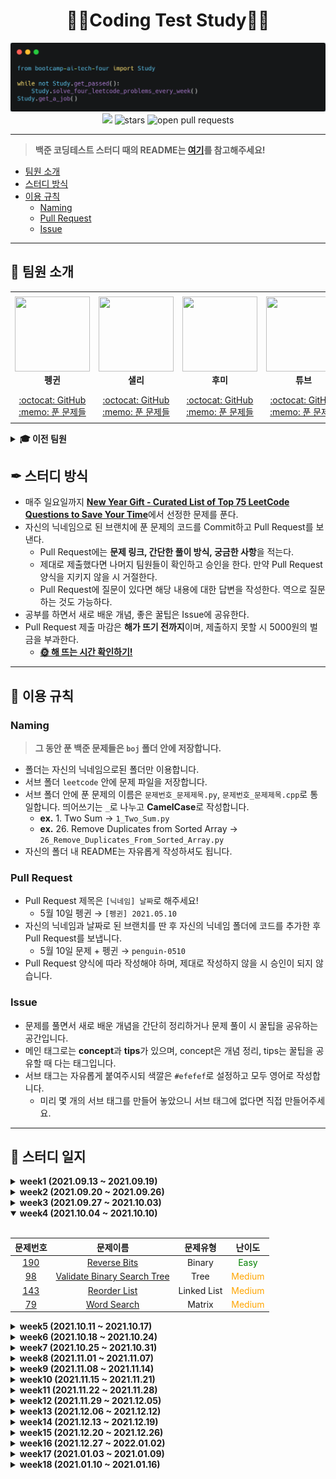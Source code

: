 <div align="center">
  <h1>👨‍💻Coding Test Study👩‍💻</h1>
  <img src='./logo.png' alt='logo'>
  <br/>
  <a href="https://hits.seeyoufarm.com"><img src="https://hits.seeyoufarm.com/api/count/incr/badge.svg?url=https%3A%2F%2Fgithub.com%2Fboostcamp-ai-tech-4%2Fcoding-test-study&count_bg=%2379C83D&title_bg=%23555555&icon=&icon_color=%23E7E7E7&title=hits&edge_flat=false"/></a>
  <img src="https://img.shields.io/github/stars/boostcamp-ai-tech-4/coding-test-study" alt="stars"/>
  <img src="https://img.shields.io/github/issues-pr/boostcamp-ai-tech-4/coding-test-study" alt="open pull requests"/>
</div>

---

> **백준 코딩테스트 스터디 때의 README는 [여기](/README_BOJ.md)를 참고해주세요!**

- [팀원 소개](#-팀원-소개)
- [스터디 방식](#-스터디-방식)
- [이용 규칙](#-이용-규칙)
  - [Naming](#naming)
  - [Pull Request](#pull-request)
  - [Issue](#issue)

---

## 👋 팀원 소개

<table>
    <tr height="160px">
        <td align="center" width="150px">
            <a href="https://github.com/CoodingPenguin"><img height="120px" width="120px" src="https://avatars.githubusercontent.com/u/37505775?s=460&u=44732fef53503e63d47192ce5c2de747eff5f0c6&v=4"/></a>
            <br />
            <strong>펭귄</strong>
        </td>
        <td align="center" width="150px">
            <a href="https://github.com/bsm8734"><img height="120px" width="120px" src="https://avatars.githubusercontent.com/u/35002768?s=460&v=4"/></a>
            <br />
            <strong>샐리</strong>
        </td>
        <td align="center" width="150px">
            <a href="https://github.com/opijae"><img height="120px" width="120px" src="https://avatars.githubusercontent.com/u/26226101?v=4"/></a>
            <br />
            <strong>후미</strong>
        </td>
        <td align="center" width="150px">
            <a href="https://github.com/peacecheejecake"><img height="120px" width="120px" src="https://avatars.githubusercontent.com/u/29668380?v=4"/></a>
            <br />
            <strong>튜브</strong>
        </td>
        <td align="center" width="150px">
            <a href="https://github.com/keeprainy"><img height="120px" width="120px" src="https://avatars.githubusercontent.com/u/38286295?v=4"/></a>
            <br />
            <strong>서폿</strong>
        </td>
    </tr>
    <tr height="50px">
        <td align="center">
            <a href="https://github.com/coodingpenguin">:octocat: GitHub</a>
            <br />
            <a href="./coodingpenguin">:memo: 푼 문제들</a>
        </td>
        <td align="center">
            <a href="https://github.com/bsm8734">:octocat: GitHub</a>
            <br />
            <a href="./sally">:memo: 푼 문제들</a>
        <td align="center">
            <a href="https://github.com/opijae">:octocat: GitHub</a>
            <br />
            <a href="./opijae">:memo: 푼 문제들</a>
        </td>
        <td align="center">
            <a href="https://github.com/peacecheejecake">:octocat: GitHub</a>
            <br />
            <a href="./peacecheejecake">:memo: 푼 문제들</a>
        </td>
        <td align="center">
            <a href="https://github.com/keeprainy">:octocat: GitHub</a>
            <br />
            <a href="./keeprainy">:memo: 푼 문제들</a>
        </td>
    </tr>
</table>

<details>
    <summary><strong>🎓 이전 팀원</strong></summary>
    <br/>
    <table>
        <tr height="160px">
            <td align="center" width="150px">
                <a href="https://github.com/changwoomon"><img height="120px" width="120px" src="https://avatars.githubusercontent.com/u/59998179?s=460&u=3a7c94b4d803a79b0bd947e184838607f0bf18c7&v=4"/></a>
                <br />
                <strong>원딜</strong>
            </td>
          <td align="center" width="150px">
            <a href="https://github.com/osmosm7"><img height="120px" width="120px" src="https://avatars.githubusercontent.com/u/48181287?v=4"/></a>
            <br />
            <strong>구너</strong>
          </td>
          <td align="center" width="150px">
            <a href="hhttps://github.com/dkswndms4782"><img height="120px" width="120px" src="https://avatars.githubusercontent.com/u/59716219?v=4"/></a>
            <br />
            <strong>감자</strong>
          </td>
      </tr>
        <tr height="50px">
            <td align="center">
                <a href="https://github.com/changwoomon">:octocat: GitHub</a>
                <br />
                <a href="./changwoomon">:memo: 푼 문제들</a>
            </td>
            <td align="center">
              <a href="https://github.com/osmosm7">:octocat: GitHub</a>
              <br />
              <a href="./osmosm7">:memo: 푼 문제들</a>
            </td>
            <td align="center">
              <a href="https://github.com/dkswndms4782">:octocat: GitHub</a>
              <br />
              <a href="./dkswndms4782">:memo: 푼 문제들</a>
            </td>
        </tr>
    </table>
</details>

## ✒ 스터디 방식

- 매주 일요일까지 <strong>[New Year Gift - Curated List of Top 75 LeetCode Questions to Save Your Time](https://www.teamblind.com/post/New-Year-Gift---Curated-List-of-Top-75-LeetCode-Questions-to-Save-Your-Time-OaM1orEU)</strong>에서 선정한 문제를 푼다.
- 자신의 닉네임으로 된 브랜치에 푼 문제의 코드를 Commit하고 Pull Request를 보낸다.
  - Pull Request에는 **문제 링크, 간단한 풀이 방식, 궁금한 사항**을 적는다.
  - 제대로 제출했다면 나머지 팀원들이 확인하고 승인을 한다. 만약 Pull Request 양식을 지키지 않을 시 거절한다.
  - Pull Request에 질문이 있다면 해당 내용에 대한 답변을 작성한다. 역으로 질문하는 것도 가능하다.
- 공부를 하면서 새로 배운 개념, 좋은 꿀팁은 Issue에 공유한다.
- Pull Request 제출 마감은 **해가 뜨기 전까지**이며, 제출하지 못할 시 5000원의 벌금을 부과한다.
  - **[🌞 해 뜨는 시간 확인하기!](https://www.google.com/search?q=%EC%9D%BC%EC%B6%9C%EC%8B%9C%EA%B0%84)**

---

## 📌 이용 규칙

### Naming

> **그 동안 푼 백준 문제들은 `boj` 폴더 안에 저장합니다.**

- 폴더는 자신의 닉네임으로된 폴더만 이용합니다.
- 서브 폴더 `leetcode` 안에 문제 파일을 저장합니다.
- 서브 폴더 안에 푼 문제의 이름은 `문제번호_문제제목.py`, `문제번호_문제제목.cpp`로 통일합니다. 띄어쓰기는 `_`로 나누고 **CamelCase**로 작성합니다.
  - **ex.** 1. Two Sum → `1_Two_Sum.py`
  - **ex.** 26. Remove Duplicates from Sorted Array → `26_Remove_Duplicates_From_Sorted_Array.py`
- 자신의 폴더 내 README는 자유롭게 작성하셔도 됩니다.

### Pull Request

- Pull Request 제목은 `[닉네임] 날짜`로 해주세요!
  - 5월 10일 펭귄 → `[펭귄] 2021.05.10`
- 자신의 닉네임과 날짜로 된 브랜치를 딴 후 자신의 닉네임 폴더에 코드를 추가한 후 Pull Request를 보냅니다.
  - 5월 10일 문제 + 펭귄 → `penguin-0510`
- Pull Request 양식에 따라 작성해야 하며, 제대로 작성하지 않을 시 승인이 되지 않습니다.

### Issue

- 문제를 풀면서 새로 배운 개념을 간단히 정리하거나 문제 풀이 시 꿀팁을 공유하는 공간입니다.
- 메인 태그로는 **concept**과 **tips**가 있으며, concept은 개념 정리, tips는 꿀팁을 공유할 때 다는 태그입니다.
- 서브 태그는 자유롭게 붙여주시되 색깔은 `#efefef`로 설정하고 모두 영어로 작성합니다.
  - 미리 몇 개의 서브 태그를 만들어 놓았으니 서브 태그에 없다면 직접 만들어주세요.

---

## 📝 스터디 일지

<details markdown="1">
<summary><strong>week1 (2021.09.13 ~ 2021.09.19)</summary></strong>

<br/>

|                               문제번호                                |                                             문제이름                                              | 문제유형 |                난이도                 |
| :-------------------------------------------------------------------: | :-----------------------------------------------------------------------------------------------: | :------: | :-----------------------------------: |
|              [1](https://leetcode.com/problems/two-sum/)              |                         [Two Sum](https://leetcode.com/problems/two-sum/)                         |  Array   | <span style="color:green">Easy</span> |
| [121](https://leetcode.com/problems/best-time-to-buy-and-sell-stock/) | [Best Time to Buy and Sell Stock](https://leetcode.com/problems/best-time-to-buy-and-sell-stock/) |  Array   | <span style="color:green">Easy</span> |
|       [217](https://leetcode.com/problems/contains-duplicate/)        |              [Contains Duplicate](https://leetcode.com/problems/contains-duplicate/)              |  Array   | <span style="color:green">Easy</span> |
|  [238](https://leetcode.com/problems/product-of-array-except-self/)   |    [Product of Array Except Self](https://leetcode.com/problems/product-of-array-except-self/)    |  Array   | <span style="color:green">Easy</span> |

</details>

<details markdown="1">
<summary><strong>week2 (2021.09.20 ~ 2021.09.26)</summary></strong>

<br/>

|                             문제번호                              |                                        문제이름                                         |      문제유형       |                  난이도                  |
| :---------------------------------------------------------------: | :-------------------------------------------------------------------------------------: | :-----------------: | :--------------------------------------: |
|        [338](https://leetcode.com/problems/counting-bits/)        |              [Counting Bits](https://leetcode.com/problems/counting-bits/)              |       Binary        |  <span style="color:green">Easy</span>   |
| [1143](https://leetcode.com/problems/longest-common-subsequence/) | [Longest Common Subsequence](https://leetcode.com/problems/longest-common-subsequence/) | Dynamic Programming | <span style="color:orange">Medium</span> |

</details>

<details markdown="1">
<summary><strong>week3 (2021.09.27 ~ 2021.10.03)</summary></strong>

<br/>

|                              문제번호                              |                                          문제이름                                           |      문제유형       |                  난이도                  |
| :----------------------------------------------------------------: | :-----------------------------------------------------------------------------------------: | :-----------------: | :--------------------------------------: |
|       [20](https://leetcode.com/problems/valid-parentheses/)       |            [Valid Parentheses](https://leetcode.com/problems/valid-parentheses/)            |       String        |  <span style="color:green">Easy</span>   |
| [128](https://leetcode.com/problems/longest-consecutive-sequence/) | [Longest Consecutive Sequence](https://leetcode.com/problems/longest-consecutive-sequence/) |        Graph        | <span style="color:orange">Medium</span> |
|           [55](https://leetcode.com/problems/jump-game/)           |                    [Jump Game](https://leetcode.com/problems/jump-game/)                    | Dynamic Programming | <span style="color:orange">Medium</span> |
|      [39](https://leetcode.com/problems/combination-sum-iv/)       |            [Combination Sum](https://leetcode.com/problems/combination-sum-iv/)             | Dynamic Programming | <span style="color:orange">Medium</span> |

</details>

<details markdown="1" open>
<summary><strong>week4 (2021.10.04 ~ 2021.10.10)</summary></strong>

<br/>

|                             문제번호                             |                                         문제이름                                          |  문제유형   |                  난이도                  |
| :--------------------------------------------------------------: | :---------------------------------------------------------------------------------------: | :---------: | :--------------------------------------: |
|        [190](https://leetcode.com/problems/reverse-bits/)        |                [Reverse Bits](https://leetcode.com/problems/reverse-bits/)                |   Binary    |  <span style="color:green">Easy</span>   |
| [98](https://leetcode.com/problems/validate-binary-search-tree/) | [Validate Binary Search Tree](https://leetcode.com/problems/validate-binary-search-tree/) |    Tree     | <span style="color:orange">Medium</span> |
|        [143](https://leetcode.com/problems/reorder-list/)        |                [Reorder List](https://leetcode.com/problems/reorder-list/)                | Linked List | <span style="color:orange">Medium</span> |
|         [79](https://leetcode.com/problems/word-search/)         |                 [Word Search](https://leetcode.com/problems/word-search/)                 |   Matrix    | <span style="color:orange">Medium</span> |

</details>

<details markdown="1">
<summary><strong>week5 (2021.10.11 ~ 2021.10.17)</summary></strong>

<br/>

|                            문제번호                             |                                       문제이름                                        |      문제유형       |                  난이도                  |
| :-------------------------------------------------------------: | :-----------------------------------------------------------------------------------: | :-----------------: | :--------------------------------------: |
|       [242](https://leetcode.com/problems/valid-anagram/)       |             [Valid Anagram](https://leetcode.com/problems/valid-anagram/)             |       String        |  <span style="color:green">Easy</span>   |
| [435](https://leetcode.com/problems/non-overlapping-intervals/) | [Non-overlapping Intervals](https://leetcode.com/problems/non-overlapping-intervals/) |      Interval       | <span style="color:orange">Medium</span> |
|      [207](https://leetcode.com/problems/course-schedule/)      |           [Course Schedule](https://leetcode.com/problems/course-schedule/)           |        Graph        | <span style="color:orange">Medium</span> |
|        [139](https://leetcode.com/problems/word-break/)         |            [Word Break Problem](https://leetcode.com/problems/word-break/)            | Dynamic Programming | <span style="color:orange">Medium</span> |

</details>

<details markdown="1">
<summary><strong>week6 (2021.10.18 ~ 2021.10.24)</summary></strong>

<br/>

|                               문제번호                                |                                              문제이름                                               |  문제유형   |                  난이도                  |
| :-------------------------------------------------------------------: | :-------------------------------------------------------------------------------------------------: | :---------: | :--------------------------------------: |
|               [15](https://leetcode.com/problems/3sum/)               |                             [3Sum](https://leetcode.com/problems/3sum/)                             |    Array    | <span style="color:orange">Medium</span> |
| [19](https://leetcode.com/problems/remove-nth-node-from-end-of-list/) | [Remove Nth Node From End Of List](https://leetcode.com/problems/remove-nth-node-from-end-of-list/) | Linked List | <span style="color:orange">Medium</span> |
|        [200](https://leetcode.com/problems/number-of-islands/)        |                [Number of Islands](https://leetcode.com/problems/number-of-islands/)                |    Graph    | <span style="color:orange">Medium</span> |

</details>

<details markdown="1">
<summary><strong>week7 (2021.10.25 ~ 2021.10.31)</summary></strong>

<br/>

|                                       문제번호                                       |                                                    문제이름                                                    |      문제유형       |                  난이도                  |
| :----------------------------------------------------------------------------------: | :------------------------------------------------------------------------------------------------------------: | :-----------------: | :--------------------------------------: |
| [235](https://leetcode.com/problems/lowest-common-ancestor-of-a-binary-search-tree/) | [Lowest Common Ancestor of BST](https://leetcode.com/problems/lowest-common-ancestor-of-a-binary-search-tree/) |        Tree         |  <span style="color:green">Easy</span>   |
|            [347](https://leetcode.com/problems/top-k-frequent-elements/)             |               [Top K Frequent Elements](https://leetcode.com/problems/top-k-frequent-elements/)                |        Heap         | <span style="color:orange">Medium</span> |
|                  [62](https://leetcode.com/problems/unique-paths/)                   |                          [Unique Paths](https://leetcode.com/problems/unique-paths/)                           | Dynamic Programming | <span style="color:orange">Medium</span> |
|          [5](https://leetcode.com/problems/longest-palindromic-substring/)           |         [Longest Palindromic Substring](https://leetcode.com/problems/longest-palindromic-substring/)          |       String        | <span style="color:orange">Medium</span> |

</details>

<details markdown="1">
<summary><strong>week8 (2021.11.01 ~ 2021.11.07)</summary></strong>

<br/>

|                                문제번호                                 |                                               문제이름                                                |      문제유형       |                  난이도                  |
| :---------------------------------------------------------------------: | :---------------------------------------------------------------------------------------------------: | :-----------------: | :--------------------------------------: |
|       [21](https://leetcode.com/problems/merge-two-sorted-lists/)       |            [Merge Two Sorted Lists](https://leetcode.com/problems/merge-two-sorted-lists/)            |     Linked List     |  <span style="color:green">Easy</span>   |
|            [322](https://leetcode.com/problems/coin-change/)            |                       [Coin Change](https://leetcode.com/problems/coin-change/)                       | Dynamic Programming | <span style="color:orange">Medium</span> |
| [102](https://leetcode.com/problems/binary-tree-level-order-traversal/) | [Binary Tree Level Order Traversal](https://leetcode.com/problems/binary-tree-level-order-traversal/) |        Tree         | <span style="color:orange">Medium</span> |
|   [230](https://leetcode.com/problems/kth-smallest-element-in-a-bst/)   |     [Kth Smallest Element in a BST](https://leetcode.com/problems/kth-smallest-element-in-a-bst/)     |        Tree         | <span style="color:orange">Medium</span> |

</details>

<details markdown="1">
<summary><strong>week9 (2021.11.08 ~ 2021.11.14)</summary></strong>

<br/>

|                                            문제번호                                             |                                                                       문제이름                                                                        |      문제유형       |                  난이도                  |
| :---------------------------------------------------------------------------------------------: | :---------------------------------------------------------------------------------------------------------------------------------------------------: | :-----------------: | :--------------------------------------: |
|                    [226](https://leetcode.com/problems/invert-binary-tree/)                     |                                     [Invert/Flip Binary Tree](https://leetcode.com/problems/invert-binary-tree/)                                      |        Tree         |  <span style="color:green">Easy</span>   |
|                  [647](https://leetcode.com/problems/palindromic-substrings/)                   |                                    [Palindromic Substrings](https://leetcode.com/problems/palindromic-substrings/)                                    |       String        | <span style="color:orange">Medium</span> |
| [105](https://leetcode.com/problems/construct-binary-tree-from-preorder-and-inorder-traversal/) | [Construct Binary Tree from Preorder and Inorder Traversal](https://leetcode.com/problems/construct-binary-tree-from-preorder-and-inorder-traversal/) |        Tree         | <span style="color:orange">Medium</span> |
|                        [91](https://leetcode.com/problems/decode-ways/)                         |                                               [Decode Ways](https://leetcode.com/problems/decode-ways/)                                               | Dynamic Programming | <span style="color:orange">Medium</span> |

</details>

<details markdown="1">
<summary><strong>week10 (2021.11.15 ~ 2021.11.21)</summary></strong>

<br/>

|                                   문제번호                                    |                                                     문제이름                                                      |  문제유형   |                  난이도                  |
| :---------------------------------------------------------------------------: | :---------------------------------------------------------------------------------------------------------------: | :---------: | :--------------------------------------: |
|      [104](https://leetcode.com/problems/maximum-depth-of-binary-tree/)       |            [Maximum Depth of Binary Tree](https://leetcode.com/problems/maximum-depth-of-binary-tree/)            |    Tree     |  <span style="color:green">Easy</span>   |
|       [208](https://leetcode.com/problems/implement-trie-prefix-tree/)        |             [Implement Trie (Prefix Tree)](https://leetcode.com/problems/implement-trie-prefix-tree/)             |    Tree     | <span style="color:orange">Medium</span> |
| [424](https://leetcode.com/problems/longest-repeating-character-replacement/) | [Longest Repeating Character Replacement](https://leetcode.com/problems/longest-repeating-character-replacement/) |   String    | <span style="color:orange">Medium</span> |
|           [206](https://leetcode.com/problems/reverse-linked-list/)           |                    [Reverse a Linked List](https://leetcode.com/problems/reverse-linked-list/)                    | Linked List | <span style="color:orange">Medium</span> |

</details>

<details markdown="1">
<summary><strong>week11 (2021.11.22 ~ 2021.11.28)</summary></strong>

<br/>

|                                    문제번호                                     |                                            문제이름                                             | 문제유형 |                  난이도                  |
| :-----------------------------------------------------------------------------: | :---------------------------------------------------------------------------------------------: | :------: | :--------------------------------------: |
|              [268](https://leetcode.com/problems/missing-number/)               |                 [Missing Number](https://leetcode.com/problems/missing-number/)                 |  Binary  |  <span style="color:green">Easy</span>   |
| [211](https://leetcode.com/problems/add-and-search-word-data-structure-design/) | [Add and Search Word](https://leetcode.com/problems/add-and-search-word-data-structure-design/) |   Tree   | <span style="color:orange">Medium</span> |
|              [57](https://leetcode.com/problems/insert-interval/)               |                [Insert Interval](https://leetcode.com/problems/insert-interval/)                | Interval | <span style="color:orange">Medium</span> |
|            [23](https://leetcode.com/problems/merge-k-sorted-lists/)            |           [Merge K Sorted Lists](https://leetcode.com/problems/merge-k-sorted-lists/)           |   Heap   |   <span style="color:red">Hard</span>    |

</details>

<details markdown="1">
<summary><strong>week12 (2021.11.29 ~ 2021.12.05)</summary></strong>

<br/>

|                           문제번호                            |                                      문제이름                                       | 문제유형 |                  난이도                  |
| :-----------------------------------------------------------: | :---------------------------------------------------------------------------------: | :------: | :--------------------------------------: |
|        [100](https://leetcode.com/problems/same-tree/)        |                [Same Tree](https://leetcode.com/problems/same-tree/)                |   Tree   |  <span style="color:green">Easy</span>   |
|       [48](https://leetcode.com/problems/rotate-image/)       |             [Rotate Image](https://leetcode.com/problems/rotate-image/)             |  Matrix  | <span style="color:orange">Medium</span> |
| [76](https://leetcode.com/problems/minimum-window-substring/) | [Minimum Window Substring](https://leetcode.com/problems/minimum-window-substring/) |  String  |   <span style="color:red">Hard</span>    |

</details>

<details markdown="1">
<summary><strong>week13 (2021.12.06 ~ 2021.12.12)</summary></strong>

<br/>

|                              문제번호                              |                                          문제이름                                           | 문제유형 |                  난이도                  |
| :----------------------------------------------------------------: | :-----------------------------------------------------------------------------------------: | :------: | :--------------------------------------: |
|       [125](https://leetcode.com/problems/valid-palindrome/)       |             [Valid Palindrome](https://leetcode.com/problems/valid-palindrome/)             |  String  |  <span style="color:green">Easy</span>   |
|         [133](https://leetcode.com/problems/clone-graph/)          |                  [Clone Graph](https://leetcode.com/problems/clone-graph/)                  |  Graph   | <span style="color:orange">Medium</span> |
|        [49](https://leetcode.com/problems/group-anagrams/)         |               [Group Anagrams](https://leetcode.com/problems/group-anagrams/)               |  String  | <span style="color:orange">Medium</span> |
| [124](https://leetcode.com/problems/binary-tree-maximum-path-sum/) | [Binary Tree Maximum Path Sum](https://leetcode.com/problems/binary-tree-maximum-path-sum/) |   Tree   |   <span style="color:red">Hard</span>    |

</details>

<details markdown="1">
<summary><strong>week14 (2021.12.13 ~ 2021.12.19)</summary></strong>

<br/>

|                             문제번호                              |                                         문제이름                                          |  문제유형   |                  난이도                  |
| :---------------------------------------------------------------: | :---------------------------------------------------------------------------------------: | :---------: | :--------------------------------------: |
|      [191](https://leetcode.com/problems/number-of-1-bits/)       |            [Number of 1 Bits](https://leetcode.com/problems/number-of-1-bits/)            |   Binary    |  <span style="color:green">Easy</span>   |
| [417](https://leetcode.com/problems/pacific-atlantic-water-flow/) | [Pacific Atlantic Water Flow](https://leetcode.com/problems/pacific-atlantic-water-flow/) |    Graph    | <span style="color:orange">Medium</span> |
|  [11](https://leetcode.com/problems/container-with-most-water/)   |   [Container With Most Water](https://leetcode.com/problems/container-with-most-water/)   |    Array    | <span style="color:orange">Medium</span> |
|     [23](https://leetcode.com/problems/merge-k-sorted-lists/)     |        [Merge K Sorted Lists](https://leetcode.com/problems/merge-k-sorted-lists/)        | Linked List |   <span style="color:red">Hard</span>    |

</details>

<details markdown="1">
<summary><strong>week15 (2021.12.20 ~ 2021.12.26)</summary></strong>

<br/>

|                                      문제번호                                      |                                                            문제이름                                                             |      문제유형       |                  난이도                  |
| :--------------------------------------------------------------------------------: | :-----------------------------------------------------------------------------------------------------------------------------: | :-----------------: | :--------------------------------------: |
|                [70](https://leetcode.com/problems/climbing-stairs/)                |                                [Climbing Stairs](https://leetcode.com/problems/climbing-stairs/)                                | Dynamic Programming |  <span style="color:green">Easy</span>   |
|                 [54](https://leetcode.com/problems/spiral-matrix/)                 |                                  [Spiral Matrix](https://leetcode.com/problems/spiral-matrix/)                                  |       Matrix        | <span style="color:orange">Medium</span> |
| [3](https://leetcode.com/problems/longest-substring-without-repeating-characters/) | [Longest Substring Without Repeating Characters](https://leetcode.com/problems/longest-substring-without-repeating-characters/) |       String        | <span style="color:orange">Medium</span> |
|         [295](https://leetcode.com/problems/find-median-from-data-stream/)         |                   [Find Median from Data Stream](https://leetcode.com/problems/find-median-from-data-stream/)                   |        Heap         |   <span style="color:red">Hard</span>    |

</details>

<details markdown="1">
<summary><strong>week16 (2021.12.27 ~ 2022.01.02)</summary></strong>

<br/>

|                           문제번호                            |                                     문제이름                                      |      문제유형       |                  난이도                  |
| :-----------------------------------------------------------: | :-------------------------------------------------------------------------------: | :-----------------: | :--------------------------------------: |
| [572](https://leetcode.com/problems/subtree-of-another-tree/) | [Subtree of Another Tree](https://leetcode.com/problems/subtree-of-another-tree/) |        Tree         |  <span style="color:green">Easy</span>   |
|    [141](https://leetcode.com/problems/linked-list-cycle/)    | [Detect Cycle in a Linked List](https://leetcode.com/problems/linked-list-cycle/) |     Linked List     | <span style="color:orange">Medium</span> |
|     [213](https://leetcode.com/problems/house-robber-ii/)     |         [House Robber II](https://leetcode.com/problems/house-robber-ii/)         | Dynamic Programming | <span style="color:orange">Medium</span> |

</details>

<details markdown="1">
<summary><strong>week17 (2021.01.03 ~ 2021.01.09)</summary></strong>

<br/>

|                               문제번호                               |                                            문제이름                                             |      문제유형       |                  난이도                  |
| :------------------------------------------------------------------: | :---------------------------------------------------------------------------------------------: | :-----------------: | :--------------------------------------: |
|        [73](https://leetcode.com/problems/set-matrix-zeroes/)        |              [Set Matrix Zeroes](https://leetcode.com/problems/set-matrix-zeroes/)              |       Matrix        | <span style="color:orange">Medium</span> |
|          [198](https://leetcode.com/problems/house-robber/)          |                   [House Robber](https://leetcode.com/problems/house-robber/)                   | Dynamic Programming | <span style="color:orange">Medium</span> |
| [300](https://leetcode.com/problems/longest-increasing-subsequence/) | [Longest Increasing Subsequence](https://leetcode.com/problems/longest-increasing-subsequence/) | Dynamic Programming | <span style="color:orange">Medium</span> |
|         [212](https://leetcode.com/problems/word-search-ii/)         |                 [Word Search II](https://leetcode.com/problems/word-search-ii/)                 |        Tree         |   <span style="color:red">Hard</span>    |

</details>

<details markdown="1">
<summary><strong>week18 (2021.01.10 ~ 2021.01.16)</summary></strong>

<br/>

|                                  문제번호                                   |                                                   문제이름                                                    | 문제유형 |                  난이도                  |
| :-------------------------------------------------------------------------: | :-----------------------------------------------------------------------------------------------------------: | :------: | :--------------------------------------: |
|            [56](https://leetcode.com/problems/merge-intervals/)             |                       [Merge Intervals](https://leetcode.com/problems/merge-intervals/)                       | Interval | <span style="color:orange">Medium</span> |
|          [371](https://leetcode.com/problems/sum-of-two-integers/)          |                   [Sum of Two Integers](https://leetcode.com/problems/sum-of-two-integers/)                   |  Binary  | <span style="color:orange">Medium</span> |
| [297](https://leetcode.com/problems/serialize-and-deserialize-binary-tree/) | [Serialize and Deserialize Binary Tree](https://leetcode.com/problems/serialize-and-deserialize-binary-tree/) |   Tree   |   <span style="color:red">Hard</span>    |

</details>
